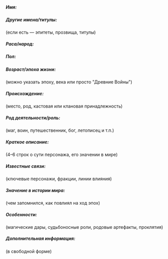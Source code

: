 ##### **Имя**:

##### **Другие имена/титулы**:
(если есть — эпитеты, прозвища, титулы)
##### **Раса/народ**:

##### **Пол**:

##### **Возраст/эпоха жизни**:
(можно указать эпоху, века или просто "Древние Войны")
##### **Происхождение**:
(место, род, кастовая или клановая принадлежность)
##### **Род деятельности/роль**:
(маг, воин, путешественник, бог, летописец и т.п.)
##### **Краткое описание**:
(4–6 строк о сути персонажа, его значении в мире)
##### **Известные связи**:
(ключевые персонажи, фракции, линии влияния)
##### **Значение в истории мира**:
(чем запомнился, как повлиял на ход эпох)
##### **Особенности**:
(магические дары, судьбоносные роли, родовые артефакты, проклятия)
##### **Дополнительная информация:**
(в свободной форме)
